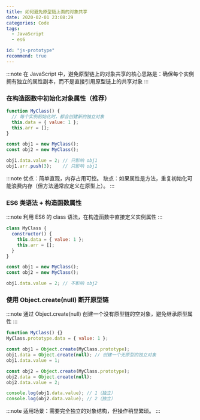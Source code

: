 ```yaml
---
title: 如何避免原型链上面的对象共享
date: 2020-02-01 23:08:29
categories: Code
tags:
  - JavaScript
  - es6

id: "js-prototype"
recommend: true
---
```


:::note
在 JavaScript 中，避免原型链上的对象共享的核心思路是：确保每个实例拥有独立的属性副本，而不是直接引用原型链上的共享对象
:::



### 在构造函数中初始化对象属性（推荐）

```js
function MyClass() {
  // 每个实例初始化时，都会创建新的独立对象
  this.data = { value: 1 };
  this.arr = [];
}

const obj1 = new MyClass();
const obj2 = new MyClass();

obj1.data.value = 2; // 只影响 obj1
obj1.arr.push(3);    // 只影响 obj1

```
:::note
优点：简单直观，内存占用可控。
缺点：如果属性是方法，重复初始化可能浪费内存（但方法通常应定义在原型上）。
:::

### ES6 类语法 + 构造函数属性
:::note
利用 ES6 的 class 语法，在构造函数中直接定义实例属性
:::

```js
class MyClass {
  constructor() {
    this.data = { value: 1 };
    this.arr = [];
  }
}

const obj1 = new MyClass();
const obj2 = new MyClass();

obj1.data.value = 2; // 不影响 obj2
```

### 使用 Object.create(null) 断开原型链
:::note
通过 Object.create(null) 创建一个没有原型链的空对象，避免继承原型属性
:::

```js
function MyClass() {}
MyClass.prototype.data = { value: 1 };

const obj1 = Object.create(MyClass.prototype);
obj1.data = Object.create(null); // 创建一个无原型的独立对象
obj1.data.value = 1;

const obj2 = Object.create(MyClass.prototype);
obj2.data = Object.create(null);
obj2.data.value = 2;

console.log(obj1.data.value); // 1（独立）
console.log(obj2.data.value); // 2（独立）
```
:::note
适用场景：需要完全独立的对象结构，但操作稍显繁琐。
:::
